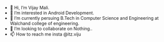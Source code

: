 - 👋 Hi, I’m Vijay Mali.
- 👀 I’m interested in Android Development.
- 🌱 I’m currently persuing B.Tech in Computer Science and Engineering at Walchand college of engineering.
- 💞️ I’m looking to collaborate on Nothing..
- 📫 How to reach me insta @itz.viju

<!---
viju2004/viju2004 is a ✨ special ✨ repository because its `README.md` (this file) appears on your GitHub profile.
You can click the Preview link to take a look at your changes.
--->
